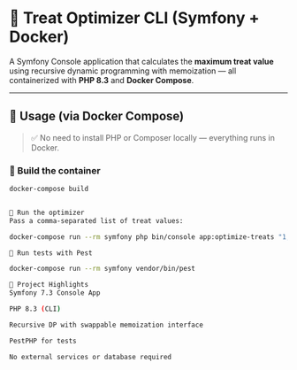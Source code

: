 # 🧮 Treat Optimizer CLI (Symfony + Docker)

A Symfony Console application that calculates the **maximum treat value** using recursive dynamic programming with memoization — all containerized with **PHP 8.3** and **Docker Compose**.

---

## 🚀 Usage (via Docker Compose)

> ✅ No need to install PHP or Composer locally — everything runs in Docker.

### 🔧 Build the container

```bash
docker-compose build


🧮 Run the optimizer
Pass a comma-separated list of treat values:

docker-compose run --rm symfony php bin/console app:optimize-treats "1,2,3,4"

🧪 Run tests with Pest

docker-compose run --rm symfony vendor/bin/pest

📁 Project Highlights
Symfony 7.3 Console App

PHP 8.3 (CLI)

Recursive DP with swappable memoization interface

PestPHP for tests

No external services or database required
